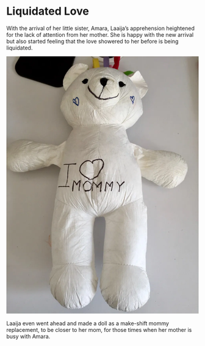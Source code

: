 # Liquidated Love

With the arrival of her little sister, Amara, Laaija’s apprehension heightened for the lack of attention from her mother. She is happy with the new arrival but also started feeling that the love showered to her before is being liquidated.

![Laaija’s doll in lieu of her mother.)](/static/img/2016/laaija-doll-mom.webp)

Laaija even went ahead and made a doll as a make-shift mommy replacement, to be closer to her mom, for those times when her mother is busy with Amara.
